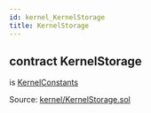 ```yaml
---
id: kernel_KernelStorage
title: KernelStorage
---
```


<div class="contract-doc"><div class="contract"><h2 class="contract-header"><span class="contract-kind">contract</span> KernelStorage</h2><p class="base-contracts"><span>is</span> <a href="kernel_KernelStorage_KernelConstants.html">KernelConstants</a></p><div class="source">Source: <a href="https://github.com/aragon/aragonOS//blob/v3.1.4/contracts/kernel/KernelStorage.sol" target="_blank">kernel/KernelStorage.sol</a></div></div></div>

